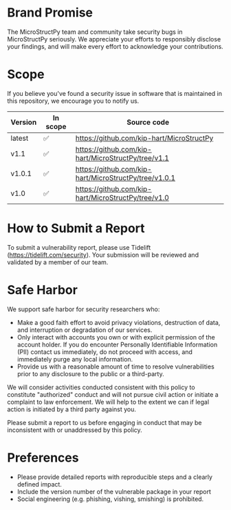 # Brand Promise

The MicroStructPy team and community take security bugs in MicroStructPy seriously. We appreciate your efforts to responsibly disclose your findings, and will make every effort to acknowledge your contributions.

# Scope

If you believe you've found a security issue in software that is maintained in this repository, we encourage you to notify us.

| Version | In scope           | Source code                                           |
| ------- | ------------------ | ----------------------------------------------------- |
| latest  | :white_check_mark: | https://github.com/kip-hart/MicroStructPy             |
| v1.1    | :white_check_mark: | https://github.com/kip-hart/MicroStructPy/tree/v1.1   |
| v1.0.1  | :white_check_mark: | https://github.com/kip-hart/MicroStructPy/tree/v1.0.1 |
| v1.0    | :white_check_mark: | https://github.com/kip-hart/MicroStructPy/tree/v1.0   |

# How to Submit a Report

To submit a vulnerability report, please use Tidelift (https://tidelift.com/security). Your submission will be reviewed and validated by a member of our team.

# Safe Harbor

We support safe harbor for security researchers who:

* Make a good faith effort to avoid privacy violations, destruction of data, and interruption or degradation of our services.
* Only interact with accounts you own or with explicit permission of the account holder. If you do encounter Personally Identifiable Information (PII) contact us immediately, do not proceed with access, and immediately purge any local information.
* Provide us with a reasonable amount of time to resolve vulnerabilities prior to any disclosure to the public or a third-party.

We will consider activities conducted consistent with this policy to constitute "authorized" conduct and will not pursue civil action or initiate a complaint to law enforcement. We will help to the extent we can if legal action is initiated by a third party against you.

Please submit a report to us before engaging in conduct that may be inconsistent with or unaddressed by this policy.

# Preferences

* Please provide detailed reports with reproducible steps and a clearly defined impact.
* Include the version number of the vulnerable package in your report
* Social engineering (e.g. phishing, vishing, smishing) is prohibited.
